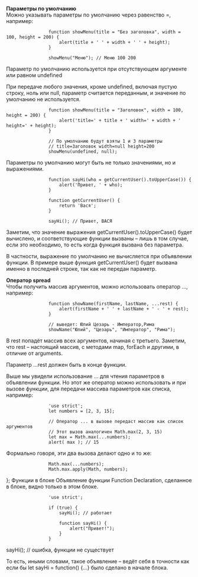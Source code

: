 **Параметры по умолчанию**  
Можно указывать параметры по умолчанию через равенство =, например:  

                    function showMenu(title = "Без заголовка", width = 100, height = 200) {
                        alert(title + ' ' + width + ' ' + height);
                    }

                    showMenu("Меню"); // Меню 100 200  

Параметр по умолчанию используется при отсутствующем аргументе или равном undefined

При передаче любого значения, кроме undefined, включая пустую строку, ноль или null, параметр считается переданным, и значение по умолчанию не используется.  

                    function showMenu(title = "Заголовок", width = 100, height = 200) {
                        alert('title=' + title + ' width=' + width + ' height=' + height);
                    }

                    // По умолчанию будут взяты 1 и 3 параметры
                    // title=Заголовок width=null height=200
                    showMenu(undefined, null);

Параметры по умолчанию могут быть не только значениями, но и выражениями.

                    function sayHi(who = getCurrentUser().toUpperCase()) {
                        alert('Привет, ' + who);
                    }

                    function getCurrentUser() {
                        return 'Вася';
                    }

                    sayHi(); // Привет, ВАСЯ

Заметим, что значение выражения getCurrentUser().toUpperCase() будет вычислено, и соответствующие функции вызваны – лишь в том случае, если это необходимо, то есть когда функция вызвана без параметра.

В частности, выражение по умолчанию не вычисляется при объявлении функции. В примере выше функция getCurrentUser() будет вызвана именно в последней строке, так как не передан параметр.  

**Оператор spread**  
Чтобы получить массив аргументов, можно использовать оператор …, например:

                    function showName(firstName, lastName, ...rest) {
                        alert(firstName + ' ' + lastName + ' - ' + rest);
                    }

                    // выведет: Юлий Цезарь - Император,Рима
                    showName("Юлий", "Цезарь", "Император", "Рима");

В rest попадёт массив всех аргументов, начиная с третьего. Заметим, что rest – настоящий массив, с методами map, forEach и другими, в отличие от arguments.  

Параметр ...rest должен быть в конце функции.  

Выше мы увидели использование ... для чтения параметров в объявлении функции. Но этот же оператор можно использовать и при вызове функции, для передачи массива параметров как списка, например:

                    'use strict';
                    let numbers = [2, 3, 15];

                    // Оператор ... в вызове передаст массив как список аргументов
                    // Этот вызов аналогичен Math.max(2, 3, 15)
                    let max = Math.max(...numbers);
                    alert( max ); // 15

Формально говоря, эти два вызова делают одно и то же:

                    Math.max(...numbers);
                    Math.max.apply(Math, numbers);

};
Функции в блоке
Объявление функции Function Declaration, сделанное в блоке, видно только в этом блоке.

                    'use strict';

                    if (true) {
                        sayHi(); // работает

                        function sayHi() {
                            alert("Привет!");
                        }
                    }

sayHi(); // ошибка, функции не существует  

То есть, иными словами, такое объявление – ведёт себя в точности как если бы let sayHi = function() {…} было сделано в начале блока.